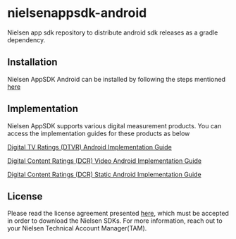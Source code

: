 # nielsenappsdk-android
Nielsen app sdk repository to distribute android sdk releases as a gradle dependency.

## Installation
Nielsen AppSDK Android can be installed by following the steps mentioned [here](https://engineeringportal.nielsen.com/docs/Digital_Measurement_Android_Artifactory_Guide)

## Implementation
Nielsen AppSDK supports various digital measurement products. You can access the implementation guides for these products as below

[Digital TV Ratings (DTVR) Android Implementation Guide](https://engineeringportal.nielsen.com/docs/DTVR_Android_SDK)

[Digital Content Ratings (DCR) Video Android Implementation Guide](https://engineeringportal.nielsen.com/docs/DCR_Video_Android_SDK)

[Digital Content Ratings (DCR) Static Android Implementation Guide](https://engineeringportal.nielsen.com/docs/DCR_Static_Android_SDK)

## License
Please read the license agreement presented [here](https://engineeringportal.nielsen.com/docs/Special:ClickThrough), which must be accepted in order to download the Nielsen SDKs.
For more information, reach out to your Nielsen Technical Account Manager(TAM).
